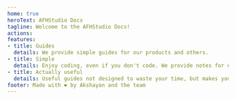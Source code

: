 ```yaml
---
home: true
heroText: AFHStudio Docs
tagline: Welcome to the AFHStudio Docs!
actions:
features:
- title: Guides
  details: We provide simple guides for our products and others.
- title: Simple
  details: Enjoy coding, even if you don't code. We provide notes for each piece of code and let you know what does what.
- title: Actually useful
  details: Useful guides not designed to waste your time, but makes you code hastily.
footer: Made with ❤️ by Akshayan and the team
---
```

